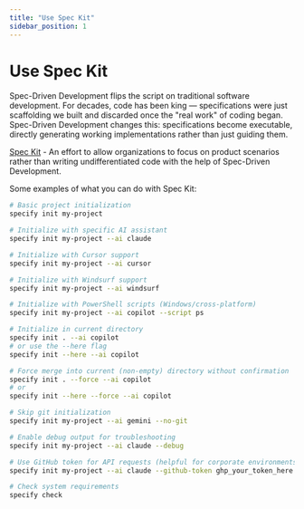 ```yaml
---
title: "Use Spec Kit"
sidebar_position: 1
---
```


# Use Spec Kit

Spec-Driven Development flips the script on traditional software development. For decades, code has been king — specifications were just scaffolding we built and discarded once the "real work" of coding began. Spec-Driven Development changes this: specifications become executable, directly generating working implementations rather than just guiding them.

[Spec Kit](https://github.com/github/spec-kit) - An effort to allow organizations to focus on product scenarios rather than writing undifferentiated code with the help of Spec-Driven Development.

Some examples of what you can do with Spec Kit:

```bash
# Basic project initialization
specify init my-project

# Initialize with specific AI assistant
specify init my-project --ai claude

# Initialize with Cursor support
specify init my-project --ai cursor

# Initialize with Windsurf support
specify init my-project --ai windsurf

# Initialize with PowerShell scripts (Windows/cross-platform)
specify init my-project --ai copilot --script ps

# Initialize in current directory
specify init . --ai copilot
# or use the --here flag
specify init --here --ai copilot

# Force merge into current (non-empty) directory without confirmation
specify init . --force --ai copilot
# or 
specify init --here --force --ai copilot

# Skip git initialization
specify init my-project --ai gemini --no-git

# Enable debug output for troubleshooting
specify init my-project --ai claude --debug

# Use GitHub token for API requests (helpful for corporate environments)
specify init my-project --ai claude --github-token ghp_your_token_here

# Check system requirements
specify check
```